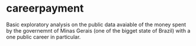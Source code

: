 # careerpayment
Basic exploratory analysis on the public data avaiable of the money spent by the governemnt of Minas Gerais (one of the bigget state of Brazil) with a one public career in particular.